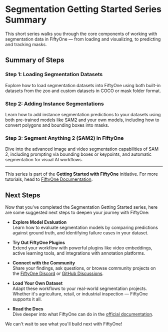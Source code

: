 # Segmentation Getting Started Series Summary

This short series walks you through the core components of working with
segmentation data in FiftyOne — from loading and visualizing, to predicting and
tracking masks.

## Summary of Steps

### Step 1: Loading Segmentation Datasets

Explore how to load segmentation datasets into FiftyOne using both built-in
datasets from the zoo and custom datasets in COCO or mask folder format.

### Step 2: Adding Instance Segmentations

Learn how to add instance segmentation predictions to your datasets using both
pre-trained models like SAM2 and your own models, including how to convert
polygons and bounding boxes into masks.

### Step 3: Segment Anything 2 (SAM2) in FiftyOne

Dive into the advanced image and video segmentation capabilities of SAM 2,
including prompting via bounding boxes or keypoints, and automatic segmentation
for visual AI workflows.

---

This series is part of the **Getting Started with FiftyOne** initiative. For
more tutorials, head to
[FiftyOne Documentation](https://beta-docs.voxel51.com/).

## Next Steps

Now that you've completed the Segmentation Getting Started series, here are
some suggested next steps to deepen your journey with FiftyOne:

-   **Explore Model Evaluation**  
    Learn how to evaluate segmentation models by comparing predictions against
    ground truth, and identifying failure cases in your dataset.

-   **Try Out FiftyOne Plugins**  
    Extend your workflow with powerful plugins like video embeddings, active
    learning tools, and integrations with annotation platforms.

-   **Connect with the Community**  
    Share your findings, ask questions, or browse community projects on the
    [FiftyOne Discord](https://community.voxel51.com) or
    [GitHub Discussions](https://tbd.com).

-   **Load Your Own Dataset**  
    Adapt these workflows to your real-world segmentation projects. Whether
    it's agriculture, retail, or industrial inspection — FiftyOne supports it
    all.

-   **Read the Docs**  
    Dive deeper into what FiftyOne can do in the
    [official documentation](https://beta-docs.voxel51.com/).

We can't wait to see what you'll build next with FiftyOne!
